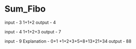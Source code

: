 # Sum_Fibo

input - 3
1+1+2
output - 4

input - 4
1+1+2+3
output - 7

input - 9
Explanation - 
0+1 +1+2+3+5+8+13+21+34
output - 88
